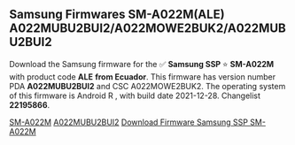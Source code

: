 <h2>Samsung Firmwares SM-A022M(ALE) A022MUBU2BUI2/A022MOWE2BUK2/A022MUBU2BUI2</h2>
Download the Samsung firmware for the ✅ <strong>Samsung SSP </strong> ⭐ <strong>SM-A022M</strong> with product code <strong>ALE</strong> <strong> from Ecuador</strong>. This firmware has version number PDA <strong>A022MUBU2BUI2</strong> and CSC A022MOWE2BUK2. The operating system of this firmware is Android R , with build date 2021-12-28. Changelist <strong>22195866</strong>.

[SM-A022M](https://samfirm.shop/samsung/model/SM-A022M)
[A022MUBU2BUI2](https://samfirm.shop/samsung/pda/A022MUBU2BUI2)
[Download Firmware Samsung SSP SM-A022M](https://samfirm.shop/samsung/firmware/485855)
